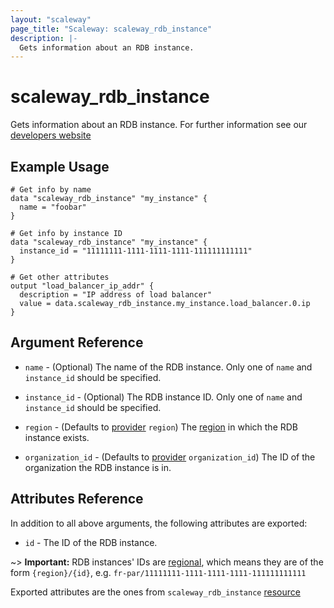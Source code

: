 ```yaml
---
layout: "scaleway"
page_title: "Scaleway: scaleway_rdb_instance"
description: |-
  Gets information about an RDB instance.
---
```


# scaleway_rdb_instance

Gets information about an RDB instance. For further information see our [developers website](https://developers.scaleway.com/en/products/rdb/api/#database-instance)

## Example Usage

```hcl
# Get info by name
data "scaleway_rdb_instance" "my_instance" {
  name = "foobar"
}

# Get info by instance ID
data "scaleway_rdb_instance" "my_instance" {
  instance_id = "11111111-1111-1111-1111-111111111111"
}

# Get other attributes
output "load_balancer_ip_addr" {
  description = "IP address of load balancer"
  value = data.scaleway_rdb_instance.my_instance.load_balancer.0.ip
}
```

## Argument Reference

- `name` - (Optional) The name of the RDB instance.
  Only one of `name` and `instance_id` should be specified.

- `instance_id` - (Optional) The RDB instance ID.
  Only one of `name` and `instance_id` should be specified.

- `region` - (Defaults to [provider](../index.md#region) `region`) The [region](../guides/regions_and_zones.md#zones) in which the RDB instance exists.

- `organization_id` - (Defaults to [provider](../index.md#organization_id) `organization_id`) The ID of the organization the RDB instance is in.

## Attributes Reference

In addition to all above arguments, the following attributes are exported:

- `id` - The ID of the RDB instance.

~> **Important:** RDB instances' IDs are [regional](../guides/regions_and_zones.md#resource-ids), which means they are of the form `{region}/{id}`, e.g. `fr-par/11111111-1111-1111-1111-111111111111`

Exported attributes are the ones from `scaleway_rdb_instance` [resource](../resources/rdb_instance.md)
